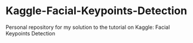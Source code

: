 # Kaggle-Facial-Keypoints-Detection
Personal repository for my solution to the tutorial on Kaggle: Facial Keypoints Detection
